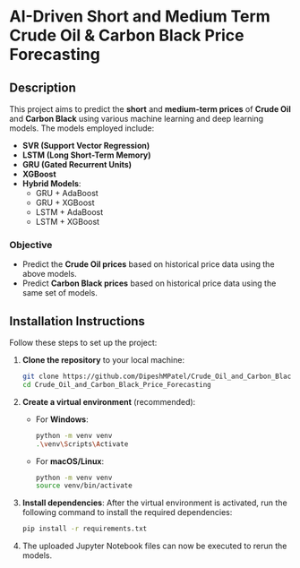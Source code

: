 # AI-Driven Short and Medium Term Crude Oil & Carbon Black Price Forecasting

## Description

This project aims to predict the **short** and **medium-term prices** of **Crude Oil** and **Carbon Black** using various machine learning and deep learning models. The models employed include:

- **SVR (Support Vector Regression)**
- **LSTM (Long Short-Term Memory)**
- **GRU (Gated Recurrent Units)**
- **XGBoost**
- **Hybrid Models**:
  - GRU + AdaBoost
  - GRU + XGBoost
  - LSTM + AdaBoost
  - LSTM + XGBoost

### Objective
- Predict the **Crude Oil prices** based on historical price data using the above models.
- Predict **Carbon Black prices** based on historical price data using the same set of models.

## Installation Instructions

Follow these steps to set up the project:

1. **Clone the repository** to your local machine:
   ```bash
   git clone https://github.com/DipeshMPatel/Crude_Oil_and_Carbon_Black_Price_Forecasting.git
   cd Crude_Oil_and_Carbon_Black_Price_Forecasting

2. **Create a virtual environment** (recommended):
   - For **Windows**:
     ```bash
     python -m venv venv
     .\venv\Scripts\Activate
     ```
   - For **macOS/Linux**:
     ```bash
     python -m venv venv
     source venv/bin/activate
     ```

3. **Install dependencies**:
   After the virtual environment is activated, run the following command to install the required dependencies:
   ```bash
   pip install -r requirements.txt

4. The uploaded Jupyter Notebook files can now be executed to rerun the models.

